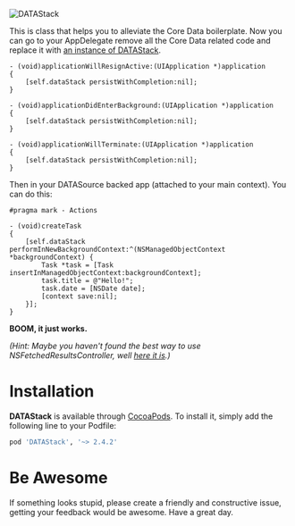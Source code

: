 ![DATAStack](https://github.com/NSElvis/DATAStack/blob/master/Images/datastack-logo.png)

This is class that helps you to alleviate the Core Data boilerplate. Now you can go to your AppDelegate remove all the Core Data related code and replace it with [an instance of DATAStack](https://github.com/NSElvis/DATAStack/blob/master/Demo/Demo/AppDelegate/ANDYAppDelegate.m#L27).

``` objc
- (void)applicationWillResignActive:(UIApplication *)application
{
    [self.dataStack persistWithCompletion:nil];
}

- (void)applicationDidEnterBackground:(UIApplication *)application
{
    [self.dataStack persistWithCompletion:nil];
}

- (void)applicationWillTerminate:(UIApplication *)application
{
    [self.dataStack persistWithCompletion:nil];
}
```

Then in your DATASource backed app (attached to your main context). You can do this:

``` objc
#pragma mark - Actions

- (void)createTask
{
    [self.dataStack performInNewBackgroundContext:^(NSManagedObjectContext *backgroundContext) {
        Task *task = [Task insertInManagedObjectContext:backgroundContext];
        task.title = @"Hello!";
        task.date = [NSDate date];
        [context save:nil];
    }];
}
```

**BOOM, it just works.**

_(Hint: Maybe you haven't found the best way to use NSFetchedResultsController, well [here it is](https://github.com/NSElvis/DATASource).)_

Installation
===========

**DATAStack** is available through [CocoaPods](http://cocoapods.org). To install it, simply add the following line to your Podfile:

```ruby
pod 'DATAStack', '~> 2.4.2'
```

Be Awesome
==========

If something looks stupid, please create a friendly and constructive issue, getting your feedback would be awesome. Have a great day.
